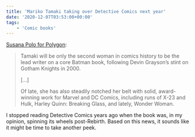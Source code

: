 ```yaml
---
title: 'Mariko Tamaki taking over Detective Comics next year'
date: '2020-12-07T03:53:00+00:00'
tags:
    - 'Comic books'
---
```


[Susana Polo for Polygon](https://www.polygon.com/comics/2020/12/6/22150302/batman-detective-comics-dc-mariko-tamaki):

> Tamaki will be only the second woman in comics history to be the lead writer on a core Batman book, following Devin Grayson’s stint on Gotham Knights in 2000.
>
> [...]
>
> Of late, she has also steadily notched her belt with solid, award-winning work for Marvel and DC Comics, including runs of X-23 and Hulk, Harley Quinn: Breaking Glass, and lately, Wonder Woman.

I stopped reading Detective Comics years ago when the book was, in my opinion, spinning its wheels post-Rebirth. Based on this news, it sounds like it might be time to take another peek.